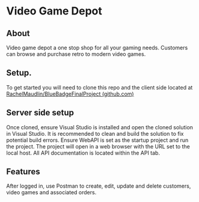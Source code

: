 # Video Game Depot

## About
Video game depot a one stop shop for all your gaming needs. Customers can browse and purchase retro to modern video games.

## Setup.
To get started you will need to clone this repo and the client side located at [RachelMaudlin/BlueBadgeFinalProject (github.com)](https://github.com/RachelMaudlin/BlueBadgeFinalProject)

## Server side setup
Once cloned, ensure Visual Studio is installed and open the cloned solution in Visual Studio. It is recommended to clean and build the solution to fix potential build errors.
Ensure WebAPI is set as the startup project and run the project. The project will open in a web browser with the URL set to the local host. All API documentation is located within the API tab.

## Features 
After logged in, use Postman to create, edit, update and delete customers, video games and associated orders.   
